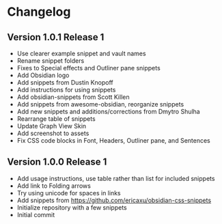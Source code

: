 # Changelog

## Version 1.0.1 Release 1

* Use clearer example snippet and vault names
* Rename snippet folders
* Fixes to Special effects and Outliner pane snippets
* Add Obsidian logo
* Add snippets from Dustin Knopoff
* Add instructions for using snippets
* Add obsidian-snippets from Scott Killen
* Add snippets from awesome-obsidian, reorganize snippets
* Add new snippets and additions/corrections from Dmytro Shulha
* Rearrange table of snippets
* Update Graph View Skin
* Add screenshot to assets
* Fix CSS code blocks in Font, Headers, Outliner pane, and Sentences

## Version 1.0.0 Release 1

* Add usage instructions, use table rather than list for included snippets
* Add link to Folding arrows
* Try using unicode for spaces in links
* Add snippets from https://github.com/ericaxu/obsidian-css-snippets
* Initialize repository with a few snippets
* Initial commit

